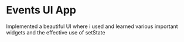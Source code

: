 # Events UI App

Implemented a beautiful UI where i used and learned various important widgets and the effective use of setState
